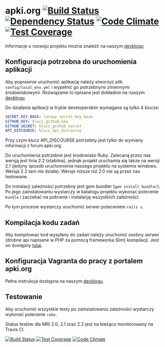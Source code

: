 # apki.org [![Build Status](https://travis-ci.org/media3-0/apki.org.svg?branch=master)](https://travis-ci.org/media3-0/apki.org) [![Dependency Status](https://gemnasium.com/media3-0/apki.org.svg)](https://gemnasium.com/media3-0/apki.org) [![Code Climate](https://codeclimate.com/github/media3-0/apki.org/badges/gpa.svg)](https://codeclimate.com/github/media3-0/apki.org) [![Test Coverage](https://codeclimate.com/github/media3-0/apki.org/badges/coverage.svg)](https://codeclimate.com/github/media3-0/apki.org/coverage)
Informacje o rozwoju projektu można znaleźć na naszym [devblogu](http://devblog.apki.org)

## Konfiguracja potrzebna do uruchomienia aplikacji

Aby poprawnie uruchomić aplikację  należy stworzyć plik `config/local_env.yml` i wypełnić go potrzebnymi zmiennymi środowiskowymi. Rozwiązanie to opisane jest dokładnie na naszym [devblogu](http://devblog.apki.org/zmienne-srodowiskowe-i-wrazliwe-dane-produkcyjne/).

Do działania aplikacji w trybie developerskim wymagane są tylko 4 klucze:

```yaml
SECRET_KEY_BASE: losowy secret_key_base
GITHUB_KEY: klucz_github_key
GITHUB_SECRET: klucz_github_secret
API_DISCOURSE: klucz_api_discourse
```

Przy czym klucz API_DISCOURSE potrzebny jest tylko do wymiany informacji z forum.apki.org.

Do uruchomienia potrzebne jest środowisko Ruby. Zalecaną przez nas wersją jest linia 2.2 (stabilna), jednak projekt uruchamia się także na wersji 2.1 (jedyny sposób uruchomienia naszego projektu na systemie windows. Wersja 2.2 tam nie działa). Wersje niższe niż 2.0 nie są przez nas testowane.

Do instalacji zależności potrzebny jest gem bundler (`gem install bundler`). Po jego zainstalowaniu wystarczy w katalogu projektu wykonać polecenie `bundle` i zaczekać na pobranie i instalację wszystkich zależności.

Po tym procesie wystarczy uruchomić serwer poleceniem `rails s`.

## Kompilacja kodu zadań

Aby kompilować kod wysyłany do zadań należy uruchomić osobny serwer (drobne api napisane w PHP za pomocą frameworka Slim) kompilacji. Jest on dostępny [tutaj](https://github.com/media3-0/apki.org-Code-Compiler).

## Konfiguracja Vagranta do pracy z portalem apki.org

Pełna instrukcja dostępna na naszym [devblogu](http://devblog.apki.org/vagrant-ustawienie-srodowiska-developerskiego/).

## Testowanie

Aby uruchomić wszystkie testy po zainstalowaniu zależności wystarczy wykonać polecenie `rake`.

Status testów dla MRI 2.0, 2.1 oraz 2.2 jest na bieżąco monitorowany na Travis CI. 

[![Build Status](https://travis-ci.org/media3-0/apki.org.svg?branch=master)](https://travis-ci.org/media3-0/apki.org) [![Test Coverage](https://codeclimate.com/github/media3-0/apki.org/badges/coverage.svg)](https://codeclimate.com/github/media3-0/apki.org/coverage) [![Code Climate](https://codeclimate.com/github/media3-0/apki.org/badges/gpa.svg)](https://codeclimate.com/github/media3-0/apki.org)
